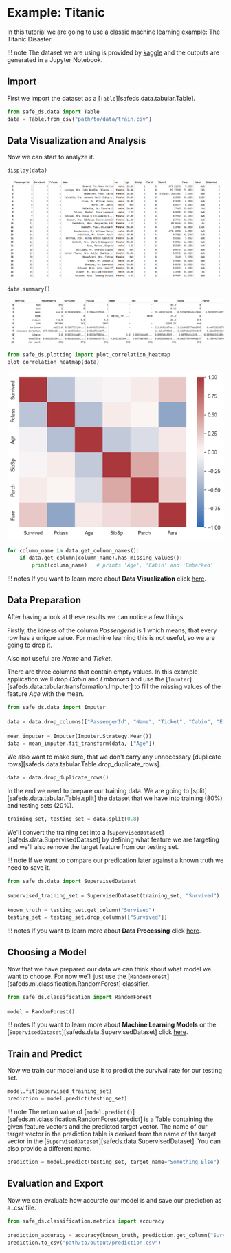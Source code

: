 # Example: Titanic

In this tutorial we are going to use a classic machine learning example: The Titanic Disaster.

!!! note
    The dataset we are using is provided by [kaggle](https://www.kaggle.com/c/titanic) and the outputs are generated in a Jupyter Notebook.

## Import

First we import the dataset as a [`Table`][safeds.data.tabular.Table].
```python
from safe_ds.data import Table
data = Table.from_csv("path/to/data/train.csv")
```

## Data Visualization and Analysis

Now we can start to analyze it.
```python
display(data)
```
![Table](./Resources/Table.png)

```python
data.summary()
```
![Summary](./Resources/Summary.png)

```python
from safe_ds.plotting import plot_correlation_heatmap
plot_correlation_heatmap(data)
```
![Summary](./Resources/Heatmap.png)

```python
for column_name in data.get_column_names():
    if data.get_column(column_name).has_missing_values():
        print(column_name)   # prints 'Age', 'Cabin' and 'Embarked'
```

!!! notes
    If you want to learn more about **Data Visualization** click [here](docs/Stdlib/python/Tutorials/visualization.md).

## Data Preparation


After having a look at these results we can notice a few things.

Firstly, the idness of the column *PassengerId* is 1 which means, that every row has a unique value.
For machine learning this is not useful, so we are going to drop it.

Also not useful are *Name* and *Ticket*.

There are three columns that contain empty values. In this example application we'll drop *Cabin* and *Embarked* and use
the [`Imputer`][safeds.data.tabular.transformation.Imputer] to fill the missing values of the feature *Age* with the mean.


[comment]: <> (We should use remove_outliers here, but the method is currently broken)

```python
from safe_ds.data import Imputer

data = data.drop_columns(["PassengerId", "Name", "Ticket", "Cabin", "Embarked"])

mean_imputer = Imputer(Imputer.Strategy.Mean())
data = mean_imputer.fit_transform(data, ["Age"])
```

We also want to make sure, that we don't carry any unnecessary [duplicate rows][safeds.data.tabular.Table.drop_duplicate_rows].
```python
data = data.drop_duplicate_rows()
```

In the end we need to prepare our training data. We are going to [split][safeds.data.tabular.Table.split] the dataset that we have into training (80%) and testing sets (20%).
```python
training_set, testing_set = data.split(0.8)
```

We'll convert the training set into a [`SupervisedDataset`][safeds.data.SupervisedDataset] by defining what feature we are targeting and we'll also
remove the target feature from our testing set.

!!! note
    If we want to compare our predication later against a known truth we need to save it.
```python
from safe_ds.data import SupervisedDataset

supervised_training_set = SupervisedDataset(training_set, "Survived")

known_truth = testing_set.get_column("Survived")
testing_set = testing_set.drop_columns(["Survived"])
```

!!! notes
    If you want to learn more about **Data Processing** click [here](/docs/Stdlib/python/Tutorials/data_processing.md).

## Choosing a Model


Now that we have prepared our data we can think about what model we want to choose. For now we'll just use the [`RandomForest`][safeds.ml.classification.RandomForest] classifier.

```python
from safe_ds.classification import RandomForest

model = RandomForest()
```

!!! notes
        If you want to learn more about **Machine Learning Models** or the [`SupervisedDataset`][safeds.data.SupervisedDataset] click [here](/docs/Stdlib/python/Tutorials/machine_learning.md).

## Train and Predict


Now we train our model and use it to predict the survival rate for our testing set.

```python
model.fit(supervised_training_set)
prediction = model.predict(testing_set)
```
!!! note
    The return value of [`model.predict()`][safeds.ml.classification.RandomForest.predict] is a Table containing the given feature vectors and the predicted target vector. The name of our target vector in the prediction table is derived from the name of the target vector in the [`SupervisedDataset`][safeds.data.SupervisedDataset]. You can also provide a different name.

```python
prediction = model.predict(testing_set, target_name="Something_Else")
```

## Evaluation and Export


Now we can evaluate how accurate our model is and save our prediction as a .csv file.
```python
from safe_ds.classification.metrics import accuracy

prediction_accuracy = accuracy(known_truth, prediction.get_column("Survived"))
prediction.to_csv("path/to/output/prediction.csv")
```
